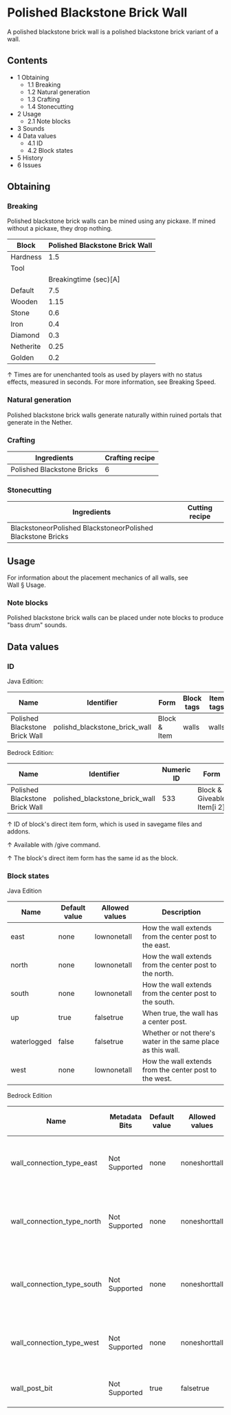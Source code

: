 # Polished Blackstone Brick Wall
A polished blackstone brick wall is a polished blackstone brick variant of a wall.

## Contents
- 1 Obtaining
	- 1.1 Breaking
	- 1.2 Natural generation
	- 1.3 Crafting
	- 1.4 Stonecutting
- 2 Usage
	- 2.1 Note blocks
- 3 Sounds
- 4 Data values
	- 4.1 ID
	- 4.2 Block states
- 5 History
- 6 Issues

## Obtaining
### Breaking
Polished blackstone brick walls can be mined using any pickaxe. If mined without a pickaxe, they drop nothing.

| Block     | Polished Blackstone Brick Wall |
|-----------|--------------------------------|
| Hardness  | 1.5                            |
| Tool      |                                |
|           | Breakingtime (sec)[A]          |
| Default   | 7.5                            |
| Wooden    | 1.15                           |
| Stone     | 0.6                            |
| Iron      | 0.4                            |
| Diamond   | 0.3                            |
| Netherite | 0.25                           |
| Golden    | 0.2                            |


↑ Times are for unenchanted tools as used by players with no status effects, measured in seconds. For more information, see Breaking Speed.


### Natural generation
Polished blackstone brick walls generate naturally within ruined portals that generate in the Nether.

### Crafting
| Ingredients                | Crafting recipe |
|----------------------------|-----------------|
| Polished Blackstone Bricks | 6               |

### Stonecutting
| Ingredients                                                 | Cutting recipe |
|-------------------------------------------------------------|----------------|
| BlackstoneorPolished BlackstoneorPolished Blackstone Bricks |                |

## Usage
For information about the placement mechanics of all walls, see Wall § Usage.

### Note blocks
Polished blackstone brick walls can be placed under note blocks to produce "bass drum" sounds.

## Data values
### ID
Java Edition:

| Name                           | Identifier                    | Form         | Block tags | Item tags | Translation key                               |
|--------------------------------|-------------------------------|--------------|------------|-----------|-----------------------------------------------|
| Polished Blackstone Brick Wall | polishd_blackstone_brick_wall | Block & Item | walls      | walls     | block.minecraft.polishd_blackstone_brick_wall |

Bedrock Edition:

| Name                           | Identifier                     | Numeric ID | Form                       | Item ID[i 1]   | Translation key                          |
|--------------------------------|--------------------------------|------------|----------------------------|----------------|------------------------------------------|
| Polished Blackstone Brick Wall | polished_blackstone_brick_wall | 533        | Block & Giveable Item[i 2] | Identical[i 3] | tile.polished_blackstone_brick_wall.name |


↑ ID of block's direct item form, which is used in savegame files and addons.

↑ Available with /give command.

↑ The block's direct item form has the same id as the block.


### Block states
Java Edition

| Name        | Default value | Allowed values | Description                                                  |
|-------------|---------------|----------------|--------------------------------------------------------------|
| east        | none          | lownonetall    | How the wall extends from the center post to the east.       |
| north       | none          | lownonetall    | How the wall extends from the center post to the north.      |
| south       | none          | lownonetall    | How the wall extends from the center post to the south.      |
| up          | true          | falsetrue      | When true, the wall has a center post.                       |
| waterlogged | false         | falsetrue      | Whether or not there's water in the same place as this wall. |
| west        | none          | lownonetall    | How the wall extends from the center post to the west.       |

Bedrock Edition

| Name                       | Metadata Bits | Default value | Allowed values | Values forMetadata Bits | Description                                             |
|----------------------------|---------------|---------------|----------------|-------------------------|---------------------------------------------------------|
| wall_connection_type_east  | Not Supported | none          | noneshorttall  | Unsupported             | How the wall extends from the center post to the east.  |
| wall_connection_type_north | Not Supported | none          | noneshorttall  | Unsupported             | How the wall extends from the center post to the north. |
| wall_connection_type_south | Not Supported | none          | noneshorttall  | Unsupported             | How the wall extends from the center post to the south. |
| wall_connection_type_west  | Not Supported | none          | noneshorttall  | Unsupported             | How the wall extends from the center post to the west.  |
| wall_post_bit              | Not Supported | true          | falsetrue      | Unsupported             | Whether or not the wall has a center post.              |



